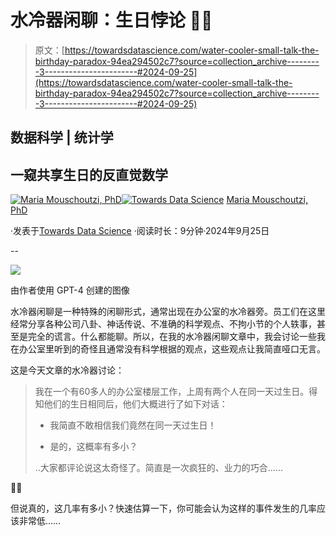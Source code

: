 # 水冷器闲聊：生日悖论 🎂🎉

> 原文：[https://towardsdatascience.com/water-cooler-small-talk-the-birthday-paradox-94ea294502c7?source=collection_archive---------3-----------------------#2024-09-25](https://towardsdatascience.com/water-cooler-small-talk-the-birthday-paradox-94ea294502c7?source=collection_archive---------3-----------------------#2024-09-25)

## 数据科学 | 统计学

## 一窥共享生日的反直觉数学

[](https://medium.com/@m.mouschoutzi?source=post_page---byline--94ea294502c7--------------------------------)[![Maria Mouschoutzi, PhD](../Images/66f8cf036b6e4db2e24eae3e9f492db8.png)](https://medium.com/@m.mouschoutzi?source=post_page---byline--94ea294502c7--------------------------------)[](https://towardsdatascience.com/?source=post_page---byline--94ea294502c7--------------------------------)[![Towards Data Science](../Images/a6ff2676ffcc0c7aad8aaf1d79379785.png)](https://towardsdatascience.com/?source=post_page---byline--94ea294502c7--------------------------------) [Maria Mouschoutzi, PhD](https://medium.com/@m.mouschoutzi?source=post_page---byline--94ea294502c7--------------------------------)

·发表于[Towards Data Science](https://towardsdatascience.com/?source=post_page---byline--94ea294502c7--------------------------------) ·阅读时长：9分钟·2024年9月25日

--

![](../Images/e95f1ab3884c9722256c3f4da6770107.png)

由作者使用 GPT-4 创建的图像

水冷器闲聊是一种特殊的闲聊形式，通常出现在办公室的水冷器旁。员工们在这里经常分享各种公司八卦、神话传说、不准确的科学观点、不拘小节的个人轶事，甚至是完全的谎言。什么都能聊。所以，在我的水冷器闲聊文章中，我会讨论一些我在办公室里听到的奇怪且通常没有科学根据的观点，这些观点让我简直哑口无言。

这是今天文章的水冷器讨论：

> 我在一个有60多人的办公室楼层工作，上周有两个人在同一天过生日。得知他们的生日相同后，他们大概进行了如下对话：
> 
> - 我简直不敢相信我们竟然在同一天过生日！
> 
> - 是的，这概率有多小？
> 
> ..大家都评论说这太奇怪了。简直是一次疯狂的、业力的巧合……

🌌🥳

但说真的，这几率有多小？快速估算一下，你可能会认为这样的事件发生的几率应该非常低……
